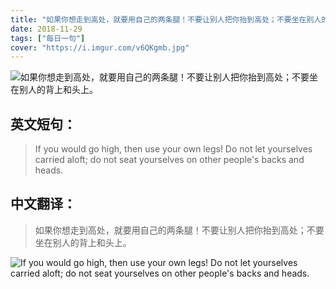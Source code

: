 ```yaml
---
title: "如果你想走到高处，就要用自己的两条腿！不要让别人把你抬到高处；不要坐在别人的背上和头上。"
date: 2018-11-29
tags: ["每日一句"]
cover: "https://i.imgur.com/v6QKgmb.jpg"
---
```


![如果你想走到高处，就要用自己的两条腿！不要让别人把你抬到高处；不要坐在别人的背上和头上。](https://i.imgur.com/76uVeTT.jpg)

## 英文短句：
> If you would go high, then use your own legs! Do not let yourselves carried aloft; do not seat yourselves on other people's backs and heads.

<!--more-->

## 中文翻译：
> 如果你想走到高处，就要用自己的两条腿！不要让别人把你抬到高处；不要坐在别人的背上和头上。

![If you would go high, then use your own legs! Do not let yourselves carried aloft; do not seat yourselves on other people's backs and heads.](https://i.imgur.com/4W1zZFf.jpg)

